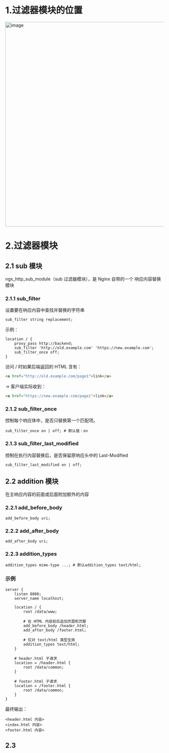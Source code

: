 # 1.过滤器模块的位置

<img width="625" height="651" alt="image" src="https://github.com/user-attachments/assets/0454f002-4911-4a53-94c1-928f11346f95" />

# 2.过滤器模块
## 2.1 sub 模块
ngx_http_sub_module（sub 过滤器模块），是 Nginx 自带的一个 响应内容替换模块
### 2.1.1 sub_filter
设置要在响应内容中查找并替换的字符串
```nginx
sub_filter string replacement;
```
示例：
```nginx
location / {
    proxy_pass http://backend;
    sub_filter 'http://old.example.com' 'https://new.example.com';
    sub_filter_once off;
}
```
访问 / 时如果后端返回的 HTML 含有：
```html
<a href="http://old.example.com/page1">link</a>
```
→ 客户端实际收到：
```html
<a href="https://new.example.com/page1">link</a>
```
### 2.1.2 sub_filter_once
控制每个响应体中，是否只替换第一个匹配项。
```nginx
sub_filter_once on | off; # 默认值：on
```

### 2.1.3 sub_filter_last_modified
控制在执行内容替换后，是否保留原响应头中的 Last-Modified

```nginx
sub_filter_last_modified on | off;
```
## 2.2 addition 模块
在主响应内容的前面或后面附加额外的内容
### 2.2.1 add_before_body
```nginx
add_before_body uri;
```

### 2.2.2 add_after_body
```nginx
add_after_body uri;
```

### 2.2.3 addition_types
```nginx
addition_types mime-type ...; # 默认addition_types text/html;
```

### 示例
```nginx
server {
    listen 8080;
    server_name localhost;

    location / {
        root /data/www;

        # 在 HTML 内容前后追加页眉和页脚
        add_before_body /header.html;
        add_after_body /footer.html;

        # 仅对 text/html 类型生效
        addition_types text/html;
    }

    # header.html 子请求
    location = /header.html {
        root /data/common;
    }

    # footer.html 子请求
    location = /footer.html {
        root /data/common;
    }
}
```
最终输出：
```php-template
<header.html 内容>
<index.html 内容>
<footer.html 内容>
```
## 2.3 
